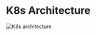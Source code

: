 # K8s Architecture

![K8s architecture](https://raw.githubusercontent.com/akhilputhiry/lti-sessions/master/kubernetes/k8-architecture.png)
